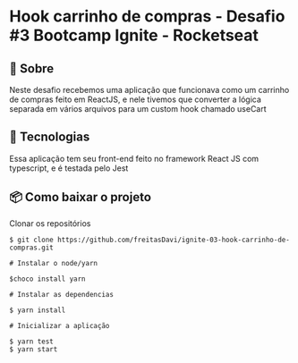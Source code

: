 # Hook carrinho de compras - Desafio #3 Bootcamp Ignite - Rocketseat


## 📖 Sobre 

  Neste desafio recebemos uma aplicação que funcionava como um carrinho de compras feito em ReactJS, e nele tivemos que converter a lógica separada em vários arquivos para um custom hook chamado useCart

## 🚀 Tecnologias

  Essa aplicação tem seu front-end feito no framework React JS com typescript, e é testada pelo Jest
  
  
## 📦 Como baixar o projeto

   Clonar os repositórios
   
    $ git clone https://github.com/freitasDavi/ignite-03-hook-carrinho-de-compras.git
    
    # Instalar o node/yarn 

    $choco install yarn

    # Instalar as dependencias
  
    $ yarn install
    
    # Inicializar a aplicação

    $ yarn test
    $ yarn start
